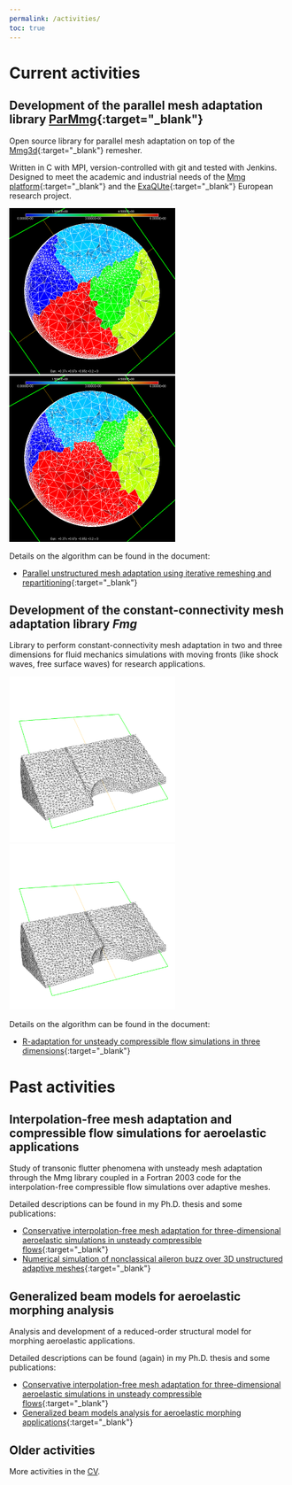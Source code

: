 ```yaml
---
permalink: /activities/
toc: true
---
```


# Current activities
## Development of the parallel mesh adaptation library [ParMmg](https://github.com/MmgTools/ParMmg){:target="_blank"}
Open source library for parallel mesh adaptation on top of the [Mmg3d](https://github.com/MmgTools/Mmg){:target="_blank"} remesher.

Written in C with MPI, version-controlled with git and tested with Jenkins. Designed to meet the academic and industrial needs of the [Mmg platform](https://www.mmgtools.org){:target="_blank"} and the [ExaQUte](http://exaqute.eu){:target="_blank"} European research project.

<img src="/assets/images/n1g8_my_mark_pre-P00-00_cut.png" width="300">
<img src="/assets/images/n1g8_my_mark_post-P00-00_cut.png" width="300">

Details on the algorithm can be found in the document:
- [Parallel unstructured mesh adaptation using iterative remeshing and repartitioning](https://hal.inria.fr/hal-02386837/document){:target="_blank"}

## Development of the constant-connectivity mesh adaptation library _Fmg_
Library to perform constant-connectivity mesh adaptation in two and three dimensions for fluid mechanics simulations with moving fronts (like shock waves, free surface waves) for research applications.

<img src="/assets/images/sortie4_cut_res500.png" width="300">
<img src="/assets/images/sortie14_cut_res500.png" width="300">

Details on the algorithm can be found in the document:
- [R-adaptation for unsteady compressible flow simulations in three dimensions](https://hal.inria.fr/hal-02284746/document){:target="_blank"}

# Past activities

## Interpolation-free mesh adaptation and compressible flow simulations for aeroelastic applications
Study of transonic flutter phenomena with unsteady mesh adaptation through the Mmg library coupled in a Fortran 2003 code for the interpolation-free compressible flow simulations over adaptive meshes.

Detailed descriptions can be found in my Ph.D. thesis and some publications:
- [Conservative interpolation-free mesh adaptation for three-dimensional aeroelastic simulations in unsteady compressible flows](https://www.politesi.polimi.it/handle/10589/142548){:target="_blank"}
- [Numerical simulation of nonclassical aileron buzz over 3D unstructured adaptive meshes](https://re.public.polimi.it/retrieve/handle/11311/1057445/295441/CIRRL01-18.pdf){:target="_blank"}

## Generalized beam models for aeroelastic morphing analysis
Analysis and development of a reduced-order structural model for morphing aeroelastic applications.

Detailed descriptions can be found (again) in my Ph.D. thesis and some publications:
- [Conservative interpolation-free mesh adaptation for three-dimensional aeroelastic simulations in unsteady compressible flows](https://www.politesi.polimi.it/handle/10589/142548){:target="_blank"}
- [Generalized beam models analysis for aeroelastic morphing applications](https://re.public.polimi.it/retrieve/handle/11311/1057446/295443/CIRRL02-18.pdf){:target="_blank"}

## Older activities
More activities in the [CV](/cv).
